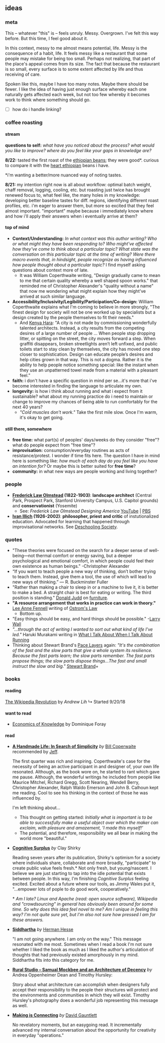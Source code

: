 ## ideas



###  meta
This – whatever "this" is – feels unruly. Messy. Overgrown. I've felt this way before. But this time, I feel good about it.

In this context, messy to me almost means potential, life. Messy is the consequence of a habit, life. It feels messy like a restaurant that some people may mistake for being too small. Perhaps not realizing, that part of the place's appeal comes from its size. The fact that because the restaurant is so small, every surface is to some extent affected by life and thus receiving of care.

Spoken like this, maybe I have too many notes. Maybe there should be fewer. I like the idea of having just enough surface whereby each one naturally gets affected each week, but not too few whereby it becomes work to think where something should go.


+ [ ] how do i handle linking?



###  coffee roasting
#### stream
**questions to self:** *what have you noticed about the process? what would you like to improve? where do you feel like your gaps in knowledge are?*

**8/22:**  tasted the first roast of the [ethiopian beans](https://www.sweetmarias.com/ethiopia-wet-process-hambela-hassan.html); they were good*. curious to compare it with the [heart ethiopian](https://www.heartroasters.com/collections/beans/products/ethiopia-gedeb) beans i have.

\*i'm wanting a better/more nuanced way of noting tastes.

**8/21:** my intention right now is all about workflow: optimal batch weight, chaff removal, logging, cooling, etc. but roasting just twice has brought renewed focus to, what feel like, the many holes in my knowledge: developing better baseline tastes for diff. regions, identifying different roast profiles, etc. i'm eager to answer them, but more so excited that they feel almost important. "important" maybe because i immediately know where and how i'll apply their answers when i eventually arrive at them?

#### top of mind
+ **Context/Understanding:** *In what context was this author writing? Who or what might they have been responding to? Who might've affected how they've come to think about a particular topic? What state was the conversation on this particular topic at the time of writing? Were there macro events that, in hindsight, people recognize as having influenced how people thought about a particular topic?* I find myself asking questions about context more of late.
    + It was William Coperthwaite writing, "Design gradually came to mean to me that certain quality whereby a well shaped spoon works." that reminded me of Christopher Alexander's "quality without a name" that now me wondering what might explain how they might've arrived at such similar language.
+ **Accessibility/Inclusivity/Legibility/Participation/Co-design:** William Coperthwaite explains what I'm coming to believe in more strongly, "The finest design for society will not be one worked up by specialists but a design created by the people themselves to fit their needs."
  + And [Kenya Hara](https://en.wikipedia.org/wiki/Kenya_Hara): "A city is not made by commissioning wonderfully talented architects. Instead, a city results from the competing desires of a large number of people … When people stop dropping litter, or spitting on the street, the city moves forward a step. When graffiti disappears, broken streetlights aren’t left unfixed, and public toilets start to stay clean by themselves, the city has moved one step closer to sophistication. Design can educate people’s desires and help cities grown in that way. This is not a dogma. Rather it is the ability to help people notice something special: like the instant when they use an unpatterned towel made from a material with a pleasant feel.”
+ **faith:** i don't have a specific question in mind per se...it's more that i've become interested in finding the language to articulate my own.
+ **longevity:**  is how i think about running and what i expect from it sustainable? what about my running practice do i need to maintain or change to improve my chances of being able to run comfortably for the next 40 years?
	+ *"Cold muscles don't work."* Take the first mile slow. Once I'm warm, it's okay to get going.

#### still there, somewhere
+  **free time:**  what part(s) of peoples' days/weeks do they consider "free"? what do people expect from "free time"?
+  **improvisation:** consumption/everyday routines as acts of resistance/protest. I wonder if time fits here. The question I have in mind here is something like: *how much of each day do you feel like you have an intention for?* Or maybe this is better suited for **free time**?
+  **community:** in what new ways are people working and living together?



### people
+  **[Frederick Law Olmstead](https://en.wikipedia.org/wiki/Frederick_Law_Olmsted) (1822-1903)**: **landscape architect** (Central Park, Prospect Park, Stanford University Campus, U.S. Capitol grounds) and **conservationist** (Yosemite)
	+ See: *Frederick Law Olmstead Designing America* [YouTube](https://www.youtube.com/watch?v=_pbwem7z4lY) | [PBS](https://www.pbs.org/video/frederick-law-olmsted-designing-america-frederick-law-olmsted-designing-america/)
+  **[Ivan Illich](https://en.wikipedia.org/wiki/Ivan_Illich) (1926-2002)**: **philosopher, priest and critic** of instutionalized education. Advocated for learning that happened through improvisational networks. See [Deschooling Society](https://en.wikipedia.org/wiki/Deschooling_Society).


###  quotes
+ "These theories were focused on the search for a deeper sense of well-being—not thermal comfort or energy saving, but a deeper psychological and emotional comfort, in which people could feel their own existence as human beings." -Christopher Alexander
+ “If you want to teach people a new way of thinking, don’t bother trying to teach them. Instead, give them a tool, the use of which will lead to new ways of thinking.” — R. Buckminster Fuller
+ "Rather than making a chair to sleep in or a machine to live it, it is better to make a bed. A straight chair is best for eating or writing. The third position is standing." [Donald Judd](https://en.wikipedia.org/wiki/Donald_Judd) on [furniture](https://web.archive.org/web/20140103044123/http://www.juddfoundation.org/furniture/essay.htm).
+ **"A resource arrangement that works in practice can work in theory."** [Lee Anne Fennell](https://www.thecommonsjournal.org/articles/10.18352/ijc.252/) writing of [Ostrom's Law](https://en.wikipedia.org/wiki/Elinor_Ostrom#Ostrom's_law)
	+ Bottom up.
+ "Easy things should be easy, and hard things should be possible." -[Larry Wall](https://en.wikiquote.org/wiki/Larry_Wall#Other)
+ *"...through the act of writing I wanted to sort out what kind of life I've led."* Haruki Murakami writing in [What I Talk About When I Talk About Running](https://en.wikipedia.org/wiki/What_I_Talk_About_When_I_Talk_About_Running)
+ Thinking about Stewart Brand's [Pace Layers](http://blog.longnow.org/02015/01/27/stewart-brand-pace-layers-thinking-at-the-interval/) again:
*"It's the combination of the fast and the slow parts that give a whole system its resilience. Because the fast parts learn; the slow parts remember. The fast parts propose things; the slow parts dispose things...The fast and small instruct the slow and big."* [Stewart Brand](https://youtu.be/VugDxZW0VHA?t=6m18s)+

###  books
#### reading
[The Wikipedia Revolution](https://en.wikipedia.org/wiki/The_Wikipedia_Revolution) by *Andrew Lih*
↳ Started 9/20/18


#### want to read
+ [Economics of Knowledge](https://mitpress.mit.edu/books/economics-knowledge) by Dominique Foray

#### read
+ **[A Handmade Life: In Search of Simplicity](https://www.goodreads.com/work/quotes/742734-a-handmade-life-in-search-of-simplicity)** *by* [Bill Coperwaite](https://en.wikipedia.org/wiki/William_Coperthwaite) recommended by [Jeff](http://github.com/jnoh).

   The first quarter was rich and inspiring. Coperthwaite's case for the necessity of being an active participant in and designer of, your own life resonated. Although, as the book wore on, he started to rant which gave me pause. Although, the wonderful writings he included from people like Maurice Mitchel, Richard Gregg, Scott Nearing, Wendell Berry, Christopher Alexander, Ralph Waldo Emerson and John B. Calhoun kept me reading. Cool to see his thinking in the context of those he was influenced by.

	 I'm left thinking about...

	 + This thought on getting started: *Initially what is important is to be able to successfully make a useful object over which the maker can exclaim, with pleasure and amazement, 'I made this myself!'*
	 + The potential, and therefore, responsibility we all bear in making the world more "beautiful."

+ **[Cognitive Surplus](https://en.wikipedia.org/wiki/Cognitive_Surplus)** *by* Clay Shirky

	 Reading seven years after its publication, Shirky's optimism for a society where individuals share, collaborate and more broadly, "participate" to create public value feels fresh.* Not only fresh, but young/nascent. I believe we are just starting to tap into the idle potential that exists between people.  In this way, I'm finishing *Cognitive Surplus* feeling excited. Excited about a future where our tools, as Jimmy Wales put it, "...empower lots of pople to do good work, cooperatively."

	 \* *Am I late? Linux and Apache (read: open source software), Wikipedia and "crowdsourcing" in general has obviously been around for some time. So why does this idea feel novel to me? Am I unique in feeling this way? I'm not quite sure yet, but I'm also not sure how pressed I am for these answers.*
+ **[Siddhartha](https://en.wikipedia.org/wiki/Siddhartha_(novel))** *by* [Herman Hesse](https://en.wikipedia.org/wiki/Hermann_Hesse)

	 "I am not going anywhere. I am only on the way." This message resonated with me most. Sometimes when I read a book I'm not sure whether I liked the book as much as I liked the author's articulation of thoughts that had previously existed amorphously in my mind. Siddhartha fits into this category for me.

+ **[Rural Studio – Samual Mockbee and an Architecture of Decency](https://books.google.com/books/about/Rural_Studio.html?id=Cjy8Mt4hn_QC&source=kp_book_description)** *by* Andrea Oppenheimer Dean and Timothy Hursley:

	 Story about what architecture can accomplish when designers fully accept their responsibility to the people their structures will protect and the environments and communities in which they will exist. Timothy Hursley's photography does a wonderful job representing this message as well.

+  **[Making is Connecting](https://books.google.com/books/about/Making_is_Connecting.html?id=4-X-twEACAAJ&source=kp_book_description)** *by* [David Gauntlett](https://en.wikipedia.org/wiki/David_Gauntlett)

	 No revelatory moments, but an easygoing read. It incrementally advanced my internal conversation about the opportunity for creativity in everyday "operations."
